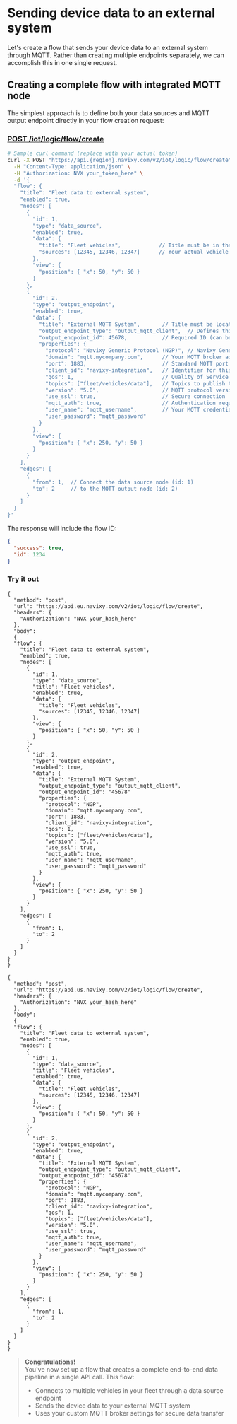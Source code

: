 # Sending device data to an external system

Let's create a flow that sends your device data to an external system through MQTT. Rather than creating multiple endpoints separately, we can accomplish this in one single request.

## Creating a complete flow with integrated MQTT node

The simplest approach is to define both your data sources and MQTT output endpoint directly in your flow creation request:

### [POST /iot/logic/flow/create](../../IoT_Logic.json/paths/~1iot~1logic~1flow~1create/post)


``` bash
# Sample curl command (replace with your actual token)
curl -X POST "https://api.{region}.navixy.com/v2/iot/logic/flow/create" \
  -H "Content-Type: application/json" \
  -H "Authorization: NVX your_token_here" \
  -d '{
  "flow": {
    "title": "Fleet data to external system",
    "enabled": true,
    "nodes": [
      {
        "id": 1,
        "type": "data_source",
        "enabled": true,
        "data": {
          "title": "Fleet vehicles",            // Title must be in the data object
          "sources": [12345, 12346, 12347]      // Your actual vehicle IDs
        },
        "view": {
          "position": { "x": 50, "y": 50 }
        }
      },
      {
        "id": 2,
        "type": "output_endpoint",
        "enabled": true,
        "data": {
          "title": "External MQTT System",       // Title must be located in the data object
          "output_endpoint_type": "output_mqtt_client",  // Defines this as an MQTT output
          "output_endpoint_id": 45678,           // Required ID (can be any unique number)
          "properties": {
            "protocol": "Navixy Generic Protocol (NGP)", // Navixy Generic Protocol
            "domain": "mqtt.mycompany.com",      // Your MQTT broker address
            "port": 1883,                        // Standard MQTT port
            "client_id": "navixy-integration",   // Identifier for this client
            "qos": 1,                            // Quality of Service level
            "topics": ["fleet/vehicles/data"],   // Topics to publish to
            "version": "5.0",                    // MQTT protocol version
            "use_ssl": true,                     // Secure connection
            "mqtt_auth": true,                   // Authentication required
            "user_name": "mqtt_username",        // Your MQTT credentials
            "user_password": "mqtt_password"
          }
        },
        "view": {
          "position": { "x": 250, "y": 50 }
        }
      }
    ],
    "edges": [
      {
        "from": 1,  // Connect the data source node (id: 1)
        "to": 2     // to the MQTT output node (id: 2)
      }
    ]
  }
}'
```

The response will include the flow ID:
```json
{
  "success": true,
  "id": 1234
}
```

### Try it out

```EUserver json http
{
  "method": "post",
  "url": "https://api.eu.navixy.com/v2/iot/logic/flow/create",
  "headers": {
    "Authorization": "NVX your_hash_here"
  },
  "body":
  {
  "flow": {
    "title": "Fleet data to external system",
    "enabled": true,
    "nodes": [
      {
        "id": 1,
        "type": "data_source",
        "title": "Fleet vehicles",
        "enabled": true,
        "data": {
          "title": "Fleet vehicles",
          "sources": [12345, 12346, 12347]
        },
        "view": {
          "position": { "x": 50, "y": 50 }
        }
      },
      {
        "id": 2,
        "type": "output_endpoint",
        "enabled": true,
        "data": {
          "title": "External MQTT System",
          "output_endpoint_type": "output_mqtt_client",
          "output_endpoint_id": "45678"
          "properties": {
            "protocol": "NGP",
            "domain": "mqtt.mycompany.com",
            "port": 1883,
            "client_id": "navixy-integration",
            "qos": 1,
            "topics": ["fleet/vehicles/data"],
            "version": "5.0",
            "use_ssl": true,
            "mqtt_auth": true,
            "user_name": "mqtt_username",
            "user_password": "mqtt_password"
          }
        },
        "view": {
          "position": { "x": 250, "y": 50 }
        }
      }
    ],
    "edges": [
      {
        "from": 1,
        "to": 2
      }
    ]
  }
}
}
```

```USserver json http
{
  "method": "post",
  "url": "https://api.us.navixy.com/v2/iot/logic/flow/create",
  "headers": {
    "Authorization": "NVX your_hash_here"
  },
  "body":
  {
  "flow": {
    "title": "Fleet data to external system",
    "enabled": true,
    "nodes": [
      {
        "id": 1,
        "type": "data_source",
        "title": "Fleet vehicles",
        "enabled": true,
        "data": {
          "title": "Fleet vehicles",
          "sources": [12345, 12346, 12347]
        },
        "view": {
          "position": { "x": 50, "y": 50 }
        }
      },
      {
        "id": 2,
        "type": "output_endpoint",
        "enabled": true,
        "data": {
          "title": "External MQTT System",
          "output_endpoint_type": "output_mqtt_client",
          "output_endpoint_id": "45678"
          "properties": {
            "protocol": "NGP",
            "domain": "mqtt.mycompany.com",
            "port": 1883,
            "client_id": "navixy-integration",
            "qos": 1,
            "topics": ["fleet/vehicles/data"],
            "version": "5.0",
            "use_ssl": true,
            "mqtt_auth": true,
            "user_name": "mqtt_username",
            "user_password": "mqtt_password"
          }
        },
        "view": {
          "position": { "x": 250, "y": 50 }
        }
      }
    ],
    "edges": [
      {
        "from": 1,
        "to": 2
      }
    ]
  }
}
}
```

<!-- theme: success -->
> **Congratulations!**<br>
> You've now set up a flow that creates a complete end-to-end data pipeline in a single API call. This flow:
> - Connects to multiple vehicles in your fleet through a data source endpoint
> - Sends the device data to your external MQTT system
> - Uses your custom MQTT broker settings for secure data transfer